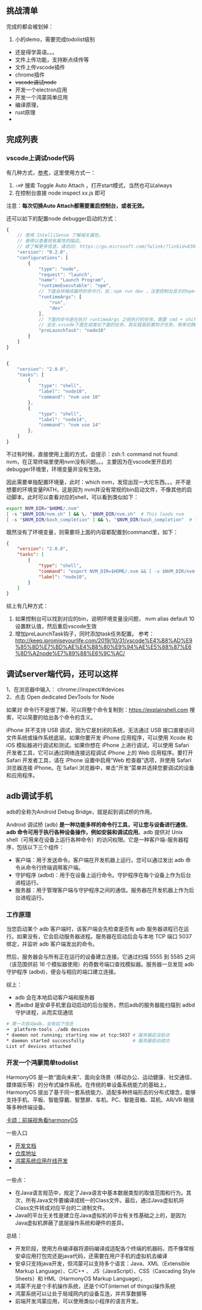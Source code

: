 ## 挑战清单

完成的都会被划掉：
1. 小的demo，需要完成todolist级别


- 还是得学英语。。。
- 文件上传功能，支持断点续传等
- 文件上传vscode插件
- chrome插件
- ~~vscode调试node~~
- 开发一个electron应用
- 开发一个鸿蒙简单应用
- 编译原理，
- rust原理
- 

## 完成列表

### vscode上调试node代码

有几种方式，[参考](https://code.visualstudio.com/docs/nodejs/nodejs-debugging#_auto-attach)，这里使用方式一：

1. `⇧⌘P` 搜索 Toggle Auto Attach ，打开start模式，当然也可以always
2. 在控制台直接 node inspect xx.js 即可

注意：**每次切换Auto Attach都需要重启控制台，或者无效。**

还可以如下的配置node debugger启动的方式：
```js
{
    // 使用 IntelliSense 了解相关属性。 
    // 悬停以查看现有属性的描述。
    // 欲了解更多信息，请访问: https://go.microsoft.com/fwlink/?linkid=830387
    "version": "0.2.0",
    "configurations": [
        {
            "type": "node",
            "request": "launch",
            "name": "Launch Program",
            "runtimeExecutable": "npm",
            // 下面会拼接成最终的命令行，如：npm run dev ，注意控制台显示的npm一般都是绝对定位，拼上环境变量上
            "runtimeArgs": [
                "run",
                "dev"
            ],
            // 下面的命令是在执行 runtimeArgs 之前执行的任务，需要 cmd + shift + p -》 tasks： 配置任务
            // 会在.vscode下面生成类似下面的任务，其实就是前置钩子任务，用来切换node版本，当然也可以nvm设置默认的node版本，然后重启编辑器才生效
            "preLaunchTask": "node10"
        }
    ]
}


{
	"version": "2.0.0",
	"tasks": [
		{
			"type": "shell",
			"label": "node10",
			"command": "nvm use 10"
		},
		{
			"type": "shell",
			"label": "node14",
			"command": "nvm use 14"
		},
	]
}
```

不过有时候，直接使用上面的方式，会提示：zsh:1: command not found: nvm，在正常终端里使用nvm没有问题。。。主要因为在vscode里开启的debugger环境里，环境变量并没有生效。

因此需要单独配置环境量，此时：which nvm，发现出现一大坨东西。。。并不是想要的环境变量PATH，这是因为 nvm并没有常规的bin启动文件，不像其他的启动脚本。此时可以查看对应的shell，可以看到类似如下：

```bash
export NVM_DIR="$HOME/.nvm"
[ -s "$NVM_DIR/nvm.sh" ] && \. "$NVM_DIR/nvm.sh"  # This loads nvm
[ -s "$NVM_DIR/bash_completion" ] && \. "$NVM_DIR/bash_completion"  # This loads nvm bash_completion 自动补全
```

既然没有了环境变量，则需要将上面的内容都配置到command里，如下：

```json
{
	"version": "2.0.0",
	"tasks": [
		{
			"type": "shell",
			"command": "export NVM_DIR=$HOME/.nvm && [ -s $NVM_DIR/nvm.sh ] && \\. $NVM_DIR/nvm.sh && nvm use 10",
			"label": "node10",
		}
	]
}
```
综上有几种方式：
1. 如果控制台可以找到对应的bin，说明环境变量没问题， nvm alias default 10 设置默认值，然后重启vscode生效
2. 增加preLaunchTask钩子，同时添加task任务配置。 参考：http://keep.ipromiseyourlife.com/2019/10/31/vscode%E4%B8%AD%E9%85%8D%E7%BD%AE%E4%B8%80%E9%94%AE%E5%88%87%E6%8D%A2node%E7%89%88%E6%9C%AC/

## 调试server端代码，还可以这样
1、在浏览器中输入： chrome://inspect/#devices  
2、点击 Open dedicated DevTools for Node

如果对 命令行不是很了解，可以将整个命令复制到：https://explainshell.com 搜索，可以简要的给出各个命令的含义。

iPhone 并不支持 USB 调试，因为它是封闭的系统，无法通过 USB 接口直接访问文件系统或操作系统底层。如果你要开发 iPhone 应用程序，可以使用 Xcode 和 iOS 模拟器进行调试和测试。如果你想在 iPhone 上进行调试，可以使用 Safari 开发者工具，它可以通过网络连接远程调试 iPhone 上的 Web 应用程序。要打开 Safari 开发者工具，请在 iPhone 设置中启用“Web 检查器”选项，并使用 Safari 浏览器连接 iPhone。在 Safari 浏览器中，单击“开发”菜单并选择您要调试的设备和应用程序。
## adb调试手机

adb的全称为Android Debug Bridge，就是起到调试桥的作用。

Android 调试桥 (adb) **是一种功能多样的命令行工具，可让您与设备进行通信**。**adb 命令可用于执行各种设备操作，例如安装和调试应用**。adb 提供对 Unix shell（可用来在设备上运行各种命令）的访问权限。它是一种客户端-服务器程序，包括以下三个组件：

- 客户端：用于发送命令。客户端在开发机器上运行。您可以通过发出 adb 命令从命令行终端调用客户端。
- 守护程序 (adbd)：用于在设备上运行命令。守护程序在每个设备上作为后台进程运行。
- 服务器：用于管理客户端与守护程序之间的通信。服务器在开发机器上作为后台进程运行。

### 工作原理

当您启动某个 adb 客户端时，该客户端会先检查是否有 adb 服务器进程已在运行。如果没有，它会启动服务器进程。服务器在启动后会与本地 TCP 端口 5037 绑定，并监听 adb 客户端发出的命令。

然后，服务器会与所有正在运行的设备建立连接。它通过扫描 5555 到 5585 之间（该范围供前 16 个模拟器使用）的奇数号端口查找模拟器。服务器一旦发现 adb 守护程序 (adbd)，便会与相应的端口建立连接。

综上：
- adb 会在本地启动客户端和服务器
- 而adbd 是安卓手机里自动启动的后台服务，然后adb的服务器能扫描到 adbd 守护进程，从而实现通信

```bash
# 第一次启动adb，会有如下信息
➜  platform-tools ./adb devices
* daemon not running; starting now at tcp:5037 # 服务器还没启动
* daemon started successfully				   # 服务器启动成功
List of devices attached
```

### 开发一个鸿蒙简单todolist

HarmonyOS 是一款“面向未来”、面向全场景（移动办公、运动健康、社交通信、媒体娱乐等）的分布式操作系统。在传统的单设备系统能力的基础上，HarmonyOS 提出了基于同一套系统能力、适配多种终端形态的分布式理念，能够支持手机、平板、智能穿戴、智慧屏、车机、PC、智能音箱、耳机、AR/VR 眼镜等多种终端设备。

[卡颂：前端视角看harmonyOS](https://mp.weixin.qq.com/s?__biz=MzkzMjIxNTcyMA==&mid=2247487356&idx=2&sn=85fa258366570498baebd5a74d7dab7e&chksm=c25e61bbf529e8ad893dc01a8a0ee705ed03739f1666f7785a057e392ad501c5c1c746153a4c&scene=132#wechat_redirect)

一些入口
- [开发文档](https://developer.harmonyos.com/cn/)
- [仓库地址](https://gitee.com/openharmony)
- [鸿蒙系统应用在线开发](https://playground.harmonyos.com/#/cn/onlineDemo)
- 

一些点：
- 在Java语言规范中，规定了Java语言中基本数据类型的取值范围和行为。其次，所有Java文件要编译成统一的Class文件。最后，通过Java虚拟机将Class文件转成对应平台的二进制文件。
- Java的平台无关性是建立在Java虚拟机的平台有关性基础之上的，是因为Java虚拟机屏蔽了底层操作系统和硬件的差异。

总结：
- 开发阶段，使用方舟编译器将源码编译成适配各个终端的机器码，而不像常规安卓应用打包完还是java代码，还需要在用户手机的虚拟机去编译
- 安卓只支持java开发，但鸿蒙可以支持多个语言：Java、XML（Extensible Markup Language）、C/C++ 、 JS（JavaScript）、CSS（Cascading Style Sheets）和 HML（HarmonyOS Markup Language）。
- 鸿蒙不光是个手机操作系统，还是个IOT(internet of things)操作系统
- 鸿蒙系统可以让处于局域网内的设备互连，并共享数据等
- 前端开发鸿蒙应用，可以使用类似小程序的语言开发。

